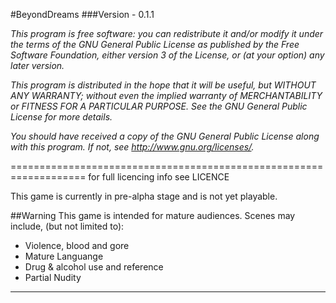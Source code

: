 #BeyondDreams ###Version - 0.1.1

*This program is free software: you can redistribute it and/or modify*
*it under the terms of the GNU General Public License as published by*
*the Free Software Foundation, either version 3 of the License, or*
*(at your option) any later version.*

*This program is distributed in the hope that it will be useful,*
*but WITHOUT ANY WARRANTY; without even the implied warranty of*
*MERCHANTABILITY or FITNESS FOR A PARTICULAR PURPOSE. See the*
*GNU General Public License for more details.*

*You should have received a copy of the GNU General Public License*
*along with this program. If not, see <http://www.gnu.org/licenses/>.*

===================================================================
for full licencing info see LICENCE

This game is currently in pre-alpha stage and is not yet playable.

##Warning
This game is intended for mature audiences.
Scenes may include, (but not limited to):
* Violence, blood and gore
* Mature Languange
* Drug & alcohol use and reference
* Partial Nudity

---------------------------------------------------------------

